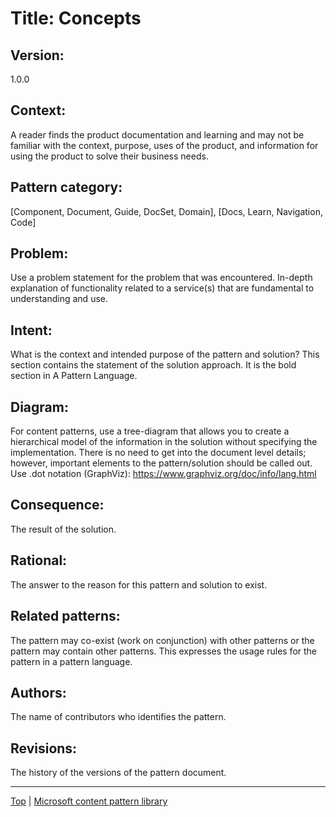 # Title: Concepts

## Version:
1.0.0

## Context:
A reader finds the product documentation and learning and may not be familiar with the context, purpose, uses of the product, and information for using the product to solve their business needs.

## Pattern category:
[Component, Document, Guide, DocSet, Domain], [Docs, Learn, Navigation, Code]

## Problem:
Use a problem statement for the problem that was encountered. In-depth explanation of functionality related to a service(s) that are fundamental to understanding and use.

## Intent:
What is the context and intended purpose of the pattern and solution? 
This section contains the statement of the solution approach. It is the 
bold section in A Pattern Language.

## Diagram: 
For content patterns, use a tree-diagram that allows you to create a 
hierarchical model of the information in the solution without specifying 
the implementation. There is no need to get into the document level details; 
however, important elements to the pattern/solution should be called out.
Use .dot notation (GraphViz): https://www.graphviz.org/doc/info/lang.html

## Consequence:
The result of the solution.

## Rational:
The answer to the reason for this pattern and solution to exist.

## Related patterns:
The pattern may co-exist (work on conjunction) with other patterns or 
the pattern may contain other patterns. This expresses the usage rules 
for the pattern in a pattern language.

## Authors:
The name of contributors who identifies the pattern.

## Revisions:
The history of the versions of the pattern document.


<hr>

[Top](index.md) | [Microsoft content pattern library](https://review.docs.microsoft.com/en-us/help/patterns/?branch=patterns)